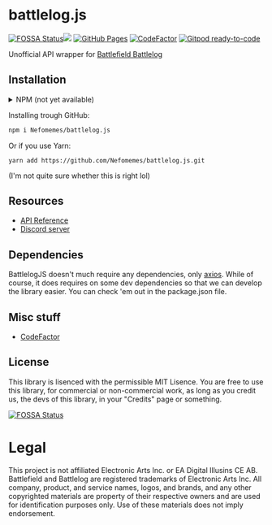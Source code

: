 

# battlelog.js

[![FOSSA Status](https://app.fossa.com/api/projects/git%2Bgithub.com%2FNefomemes%2Fbattlelog.js.svg?type=shield)](https://app.fossa.com/projects/git%2Bgithub.com%2FNefomemes%2Fbattlelog.js?ref=badge_shield)![](https://img.shields.io/github/workflow/status/Nefomemes/battlelog.js/ESLint?label=ESLint) [![GitHub Pages](https://github.com/Nefomemes/battlelog.js/actions/workflows/docs.yml/badge.svg)](https://github.com/Nefomemes/battlelog.js/actions/workflows/docs.yml)  [![CodeFactor](https://www.codefactor.io/repository/github/nefomemes/battlelog.js/badge)](https://www.codefactor.io/repository/github/nefomemes/battlelog.js)
[![Gitpod ready-to-code](https://img.shields.io/badge/Gitpod-ready--to--code-blue?logo=gitpod)](https://gitpod.io/#https://github.com/Nefomemes/battlelog.js)

Unofficial API wrapper for [Battlefield Battlelog](https://battlelog.battlefield.com)

## Installation

<details>

  <summary>NPM (not yet available)</summary>

```bash
npm i battlelog.js
```

Or if you use Yarn:

```bash
yarn add battlelog.js
```

Note that this library isn't available on NPM yet. But in the mean time, you can
install it trought GitHub.

</details>

Installing trough GitHub:

```bash
npm i Nefomemes/battlelog.js
```

Or if you use Yarn:

```
yarn add https://github.com/Nefomemes/battlelog.js.git
```

(I'm not quite sure whether this is right lol)

## Resources

- [API Reference](https://nefomemes.github.io/battlelog.js)
- [Discord server](https://discord.gg/gTB3Vzf5)

## Dependencies

BattlelogJS doesn't much require any dependencies, only
[axios](https://github.com/axios/axios). While of course, it does requires on
some dev dependencies so that we can develop the library easier. You can check
'em out in the package.json file.

## Misc stuff

- [CodeFactor](https://www.codefactor.io/repository/github/nefomemes/battlelog.js/issues)

## License

This library is lisenced with the permissible MIT Lisence. You are free to use
this library, for commercial or non-commercial work, as long as you credit us,
the devs of this library, in your "Credits" page or something.

[![FOSSA Status](https://app.fossa.com/api/projects/git%2Bgithub.com%2FNefomemes%2Fbattlelog.js.svg?type=large)](https://app.fossa.com/projects/git%2Bgithub.com%2FNefomemes%2Fbattlelog.js?ref=badge_large)

# Legal

This project is not affiliated Electronic Arts Inc. or EA Digital Illusins CE
AB. Battlefield and Battlelog are registered trademarks of Electronic Arts Inc.
All company, product, and service names, logos, and brands, and any other
copyrighted materials are property of their respective owners and are used for
identification purposes only. Use of these materials does not imply endorsement.
